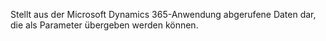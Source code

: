 Stellt aus der Microsoft Dynamics 365-Anwendung abgerufene Daten dar, die als Parameter übergeben werden können.